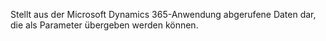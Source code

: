 Stellt aus der Microsoft Dynamics 365-Anwendung abgerufene Daten dar, die als Parameter übergeben werden können.